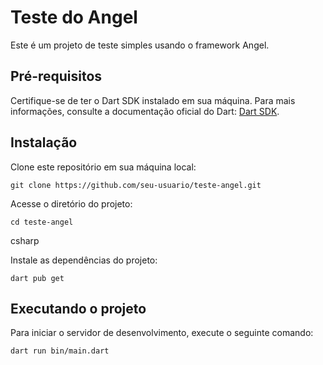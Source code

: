 # Teste do Angel

Este é um projeto de teste simples usando o framework Angel.

## Pré-requisitos

Certifique-se de ter o Dart SDK instalado em sua máquina. Para mais informações, consulte a documentação oficial do Dart: [Dart SDK](https://dart.dev/get-dart).

## Instalação

 Clone este repositório em sua máquina local:

```
git clone https://github.com/seu-usuario/teste-angel.git
```


 Acesse o diretório do projeto:
```
cd teste-angel
```
csharp


 Instale as dependências do projeto:

```
dart pub get
```
## Executando o projeto

Para iniciar o servidor de desenvolvimento, execute o seguinte comando:
```
dart run bin/main.dart
```
